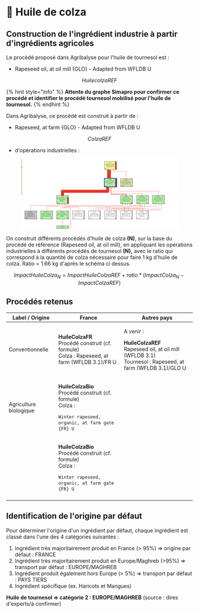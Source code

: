 # 🌼 Huile de colza

## Construction de l'ingrédient industrie à partir d'ingrédients agricoles

Le procédé proposé dans Agribalyse pour l'huile de tournesol est :&#x20;

* Rapeseed oil, at oil mill {GLO} - Adapted from WFLDB U

$$
HuilecolzaREF
$$

{% hint style="info" %}
**Attente du graphe Simapro pour confirmer ce procédé et identifier le procédé tournesol mobilisé pour l'huile de tournesol.**
{% endhint %}



Dans Agribalyse, ce procédé est construit à partir de :&#x20;

* Rapeseed, at farm {GLO} - Adapted from WFLDB U

$$
ColzaREF
$$

* d'opérations industrielles :&#x20;



<figure><img src="../../.gitbook/assets/image (2) (1) (1) (1) (1) (1) (1).png" alt=""><figcaption></figcaption></figure>

On construit différents procédés d'huile de colza **(N)**, sur la base du procédé de référence (Rapeseed oil, at oil mill), en appliquant les opérations industrielles à différents procédés de tournesol **(N),** avec le ratio qui correspond à la quantité de colza nécessaire pour faire 1 kg d'huile de colza. Ratio = 1.66 kg d'après le schéma ci dessus.

$$
ImpactHuileColza_N = ImpactHuileColzaREF + ratio * (ImpactColza_N - ImpactColzaREF)
$$



## Procédés retenus

| Label / Origine        | France                                                                                                                                                                                             | Autres pays                                                                                                                                                                                       |
| ---------------------- | -------------------------------------------------------------------------------------------------------------------------------------------------------------------------------------------------- | ------------------------------------------------------------------------------------------------------------------------------------------------------------------------------------------------- |
| Conventionnelle        | <p><strong>HuileColzaFR</strong><br>Procédé construit (cf. formule)<br>Colza : Rapeseed, at farm (WFLDB 3.1)/FR U</p>                                                                              | <p>A venir : </p><p><strong>HuileColzaREF</strong><br>Rapeseed oil, at oil mill (WFLDB 3.1)<br>Tournesol : Rapeseed, at farm (WFLDB 3.1)/GLO U</p>                                                |
| Agriculture biologique | <p><strong>HuileColzaBio</strong><br>Procédé construit (cf. formule)<br>Colza : </p><pre class="language-json"><code class="lang-json">Winter rapeseed, organic, at farm gate {FR} U
</code></pre> | <p><strong>HuileColzaBio</strong><br>Procédé construit (cf. formule)<br>Colza :</p><pre class="language-json"><code class="lang-json">Winter rapeseed, organic, at farm gate {FR} U
</code></pre> |

## Identification de l'origine par défaut

Pour déterminer l'origine d'un ingrédient par défaut, chaque ingrédient est classé dans l'une des 4 catégories suivantes :&#x20;

1. Ingrédient très majoritairement produit en France (> 95%) => origine par défaut : FRANCE
2. Ingrédient très majoritairement produit en Europe/Maghreb (>95%) => transport par défaut : EUROPE/MAGHREB&#x20;
3. Ingrédient produit également hors Europe (> 5%) => transport par défaut : PAYS TIERS
4. Ingrédient spécifique (ex. Haricots et Mangues)&#x20;

**Huile de tournesol => catégorie 2 : EUROPE/MAGHREB** (source : dires d'experts/à confirmer)&#x20;

